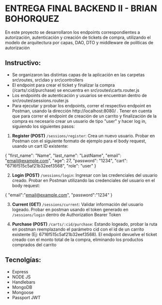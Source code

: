 # ENTREGA FINAL BACKEND II - BRIAN BOHORQUEZ

En este proyecto se desarrollaron los endpoints correspondientes a autorización, autenticación y creación de tickets de compra, utilizando el modelo de arquitectura por capas, DAO, DTO y middleware de políticas de autorización

## Instructivo:

- Se organizaron las distintas capas de la aplicación en las carpetas src\routes, src\dao y src\controllers
- El endpoint para crear el ticket y finalizar la compra (/carts/:cid/purchase) se encuentra en src\routes\carts.router.js
- Los endpoints de autenticación y usuarios se encuentran dentro de src\routes\sessions.router.js
- Para ejecutar y probar los endpoints, correr el respectivo endpoint en Postman, usando la dirección http://localhost:8080/ . Tener en cuenta que para correr el endpoint de creación de un carrito y finalización de la compra es necesario crear un usuario de tipo "user" y hacer log in, siguiendo los siguientes pasos:

1. **Register (POST)** `/sessions/register`: Crea un nuevo usuario. Probar en Postman con el siguiente formato de ejemplo para el body request, usando un cart ID existente:

{
"first_name": "Name",
"last_name": "LastName",
"email": "email@example.com",
"age": 27,
"password": "1234",
"cart": "6716f515c5af21b32eef3568",
"role": "user"
}

2. **Login (POST)** `/sessions/login`: Ingresar con las credenciales del usuario creado. Probar en Postman utilizando las credenciales del usuario en el body request:

{
"email":"email@example.com",
"password":"1234"
}

3. **Current (GET)** `/sessions/current`: Validar información del usuario logeado. Probar en postman usando el token generado en `/sessions/login` dentro de Authorization Bearer Token

4. **Purchase (POST)** `/carts/:cid/purchase`: Estando logeado, probar la ruta en postman reemplazando el parámetro cid con el id de un carrito existente (Ej: 6716f515c5af21b32eef3568). El endpoint devuelve el ticket creado con el monto total de la compra, eliminando los productos comprados del carrito

## Tecnolgías:

- Express
- NODE JS
- Handlebars
- MongoDB
- Mongoose
- Passport JWT
